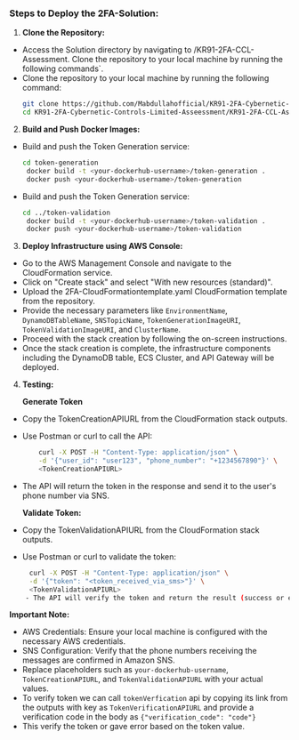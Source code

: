 ### Steps to Deploy the 2FA-Solution:

1. **Clone the Repository:**
  - Access the Solution directory by navigating to /KR91-2FA-CCL-Assessment.
Clone the repository to your local machine by running the following commands`.
  - Clone the repository to your local machine by running the following command:
     ```bash
     git clone https://github.com/Mabdullahofficial/KR91-2FA-Cybernetic-Controls-Limited-Asseessment.git  
     cd KR91-2FA-Cybernetic-Controls-Limited-Asseessment/KR91-2FA-CCL-Assessment  
     ```

2. **Build and Push Docker Images:**
  - Build and push the Token Generation service:
     ```bash
     cd token-generation  
      docker build -t <your-dockerhub-username>/token-generation .  
      docker push <your-dockerhub-username>/token-generation  
     ```
  - Build and push the Token Generation service:
     ```bash
     cd ../token-validation  
      docker build -t <your-dockerhub-username>/token-validation .  
      docker push <your-dockerhub-username>/token-validation  
     ```

3. **Deploy Infrastructure using AWS Console:**
  - Go to the AWS Management Console and navigate to the CloudFormation service.
  - Click on "Create stack" and select "With new resources (standard)".
  - Upload the 2FA-CloudFormationtemplate.yaml CloudFormation template from the repository.
  - Provide the necessary parameters like `EnvironmentName`, `DynamoDBTableName`, `SNSTopicName`, `TokenGenerationImageURI`, `TokenValidationImageURI`, and `ClusterName`. 
  - Proceed with the stack creation by following the on-screen instructions.
  - Once the stack creation is complete, the infrastructure components including the DynamoDB table, ECS Cluster, and API Gateway will be deployed.

4. **Testing:**

    **Generate Token**
   
  - Copy the TokenCreationAPIURL from the CloudFormation stack outputs.
  - Use Postman or curl to call the API:
    ```bash
        curl -X POST -H "Content-Type: application/json" \
        -d '{"user_id": "user123", "phone_number": "+1234567890"}' \
        <TokenCreationAPIURL>  
  - The API will return the token in the response and send it to the user's phone number via SNS.
  
     **Validate Token:** 
   
  - Copy the TokenValidationAPIURL from the CloudFormation stack outputs.
   - Use Postman or curl to validate the token:
   ```bash
        curl -X POST -H "Content-Type: application/json" \
        -d '{"token": "<token_received_via_sms>"}' \
        <TokenValidationAPIURL>
       - The API will verify the token and return the result (success or error).
 ```
**Important Note:**
- AWS Credentials: Ensure your local machine is configured with the necessary AWS credentials.
- SNS Configuration: Verify that the phone numbers receiving the messages are confirmed in Amazon SNS.
- Replace placeholders such as `your-dockerhub-username`, `TokenCreationAPIURL`, and `TokenValidationAPIURL` with your actual values.
- To verify token we can call `tokenVerfication` api by copying its link from the outputs with key as `TokenVerificationAPIURL` and provide a verification code in the body as `{"verification_code": "code"}`
- This verify the token or gave error based on the token value.
